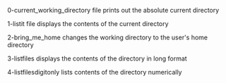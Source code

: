 0-current_working_directory file prints out the absolute current directory

1-listit file displays the contents of the current directory

2-bring_me_home changes the working directory to the user's home directory

3-listfiles displays the contents of the directory in long format

4-listfilesdigitonly lists contents of the directory numerically


